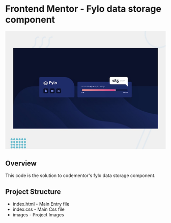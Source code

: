 # Frontend Mentor - Fylo data storage component

![Design preview for the Fylo data storage component coding challenge](./design/desktop-preview.jpg)

## Overview

This code is the solution to codementor's fylo data storage component.


## Project Structure 
- index.html    -   Main Entry file
- index.css     -   Main Css file
- images        -   Project Images
 